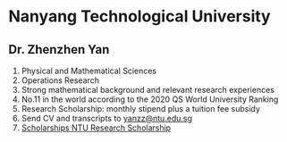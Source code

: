 # Nanyang Technological University
## Dr. Zhenzhen Yan
1. Physical and Mathematical Sciences
2. Operations Research
3. Strong mathematical background and relevant research experiences
4. No.11 in the world according to the 2020 QS World University Ranking
5. Research Scholarship: monthly stipend plus a tuition fee subsidy
6. Send CV and transcripts to yanzz@ntu.edu.sg
7. [Scholarships NTU Research Scholarship](http://admissions.ntu.edu.sg/graduate/scholarships/pages/researchscholarship.aspx)
